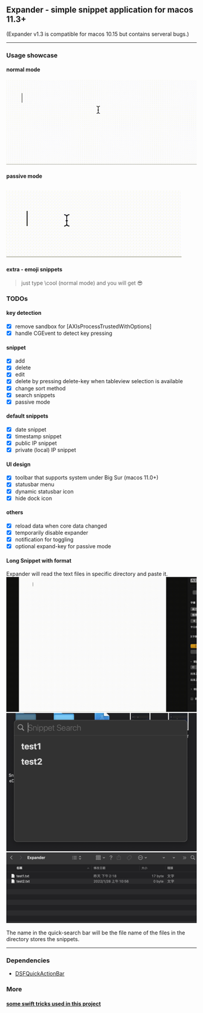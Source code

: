 ## Expander - simple snippet application for macos 11.3+

(Expander v1.3 is compatible for macos 10.15 but contains serveral bugs.)

---

### Usage showcase

#### normal mode

![normal mode showcase](./normal-mode.gif)

#### passive mode

## ![passive mode showcase](./passive-mode.gif)

#### extra - emoji snippets
> just type \cool (normal mode) and you will get 😎


### TODOs

#### key detection

- [x] remove sandbox for [AXIsProcessTrustedWithOptions]
- [x] handle CGEvent to detect key pressing

#### snippet

- [x] add
- [x] delete
- [x] edit
- [x] delete by pressing delete-key when tableview selection is available
- [x] change sort method
- [x] search snippets
- [x] passive mode

#### default snippets

- [x] date snippet
- [x] timestamp snippet
- [x] public IP snippet
- [x] private (local) IP snippet

#### UI design

- [x] toolbar that supports system under Big Sur (macos 11.0+)
- [x] statusbar menu
- [x] dynamic statusbar icon
- [x] hide dock icon

#### others

- [x] reload data when core data changed
- [x] temporarily disable expander
- [x] notification for toggling
- [x] optional expand-key for passive mode

#### Long Snippet with format

Expander will read the text files in specific directory and paste it.
![long snippet demo](./long-snippet.gif)
![searchbar](./searchbar.png)
![folder](./long-snippet.png)

The name in the quick-search bar will be the file name of the files in
the directory stores the snippets.

---
### Dependencies
- [DSFQuickActionBar](https://github.com/dagronf/DSFQuickActionBar)
### More

#### [some swift tricks used in this project](./swift-tricks.md)
